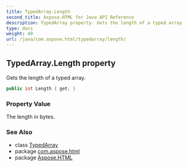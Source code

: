 ```yaml
---
title: TypedArray.Length
second_title: Aspose.HTML for Java API Reference
description: TypedArray property. Gets the length of a typed array
type: docs
weight: 40
url: /java/com.aspose.html/typedarray/length/
---
```

## TypedArray.Length property

Gets the length of a typed array.

```java
public int Length { get; }
```

### Property Value

The length in bytes.

### See Also

* class [TypedArray](../)
* package [com.aspose.html](../../../com.aspose.html/)
* package [Aspose.HTML](../../../)
